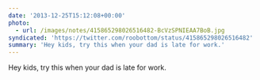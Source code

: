 ```yaml
---
date: '2013-12-25T15:12:08+00:00'
photo:
  - url: /images/notes/415865298026516482-BcVzSPNIEAA7BoB.jpg
syndicated: 'https://twitter.com/roobottom/status/415865298026516482'
summary: 'Hey kids, try this when your dad is late for work.'
---
```

Hey kids, try this when your dad is late for work. 
